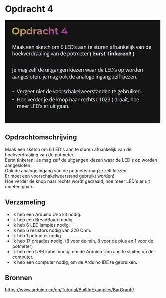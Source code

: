 # Opdracht 4
![img.png](../afbeeldingen/brightspaceopdracht4.png)
## Opdrachtomschrijving
Maak een sketch om 6 LED's aan te sturen afhankelijk van de hoekverdraaiing van de potmeter.  
Eerst tinkeren!
Je mag zelf de uitgangen kiezen waar de LED's op worden aangesloten.  
Ook de analoge ingang van de potmeter mag je zelf kiezen.  
Er moet een voorschakelweerstand gebruikt worden!  
Hoe verder de knop naar rechts wordt gedraaid, hoe meer LED's er uit moeten gaan.

## Verzameling
- Ik heb een Arduino Uno kit nodig.
- Ik heb een BreadBoard nodig.
- Ik heb 6 LED lampjes nodig.
- Ik heb 6 resistors nodig van 220 Ohm.
- Ik heb 1 potmeter nodig.
- Ik heb 17 draadjes nodig. (8 voor de min, 8 voor de plus en 1 voor de potmeter)
- Ik heb een USB kabel nodig, om de Arduino Uno aan te sluiten op de computer.
- Ik heb een computer nodig, om de Arduino IDE te gebruiken.

## Bronnen
https://www.arduino.cc/en/Tutorial/BuiltInExamples/BarGraph/